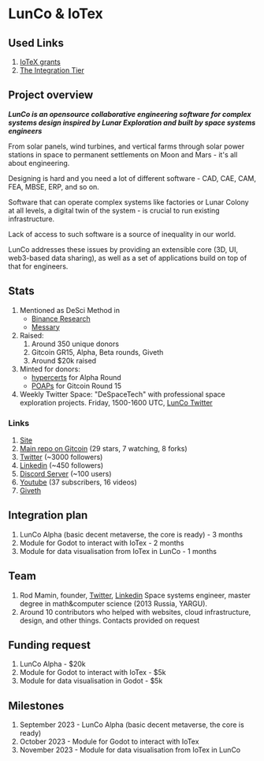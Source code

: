 # LunCo & IoTex

## Used Links
1. [IoTeX grants](https://developers.iotex.io/grants)
2. [The Integration Tier](https://docs.iotex.io/halo-grants/project-grants/the-integration-tier)

## Project overview

***LunCo is an opensource collaborative engineering software for complex systems design inspired by Lunar Exploration and built by space systems engineers***

From solar panels, wind turbines, and vertical farms through solar power stations in space to permanent settlements on Moon and Mars - it's all about engineering.

Designing is hard and you need a lot of different software - CAD, CAE, CAM, FEA, MBSE, ERP, and so on.

Software that can operate complex systems like factories or Lunar Colony at all levels, a digital twin of the system - is crucial to run existing infrastructure. 

Lack of access to such software is a source of inequality in our world.

LunCo addresses these issues by providing an extensible core (3D, UI, web3-based data sharing), as well as a set of applications build on top of that for engineers.

## Stats

1. Mentioned as DeSci Method in
	- [Binance Research](https://twitter.com/BinanceResearch/status/1638833482825605120)
	- [Messary](https://twitter.com/MessariCrypto/status/1644671463914614785)
2. Raised:
	1. Around 350 unique donors
	2. Gitcoin GR15, Alpha, Beta rounds, Giveth
	3. Around $20k raised
3. Minted for donors:
	- [hypercerts](https://hypercerts.org/app/view?claimId=0x822f17a9a5eecfd66dbaff7946a8071c265d1d07-2381976568446569244243622252022377480192) for Alpha Round
	- [POAPs](https://www.poap.delivery/lunco-gr-15-supporters) for Gitcoin Round 15
4. Weekly Twitter Space: "DeSpaceTech" with professional space exploration projects. Friday, 1500-1600 UTC, [LunCo Twitter](https://twitter.com/LunCoSim)

### Links
1. [Site](https://lunco.space)
2. [Main repo on Gitcoin](https://github.com/LunCoSim/lunco-sim) (29 stars, 7 watching, 8 forks)
3. [Twitter](https://twitter.com/LunCoSim) (~3000 followers)
4. [Linkedin](https://www.linkedin.com/company/luncosim/) (~450 followers)
5. [Discord Server](https://discord.gg/uTEFrW32) (~100 users)
7. [Youtube](https://www.youtube.com/@LunCoSim) (37 subscribers, 16 videos)
8. [Giveth](https://giveth.io/project/lunco-robotics-engineering)

## Integration plan

1. LunCo Alpha (basic decent metaverse, the core is ready) - 3 months
2. Module for Godot to interact with IoTex - 2 months
3. Module for data visualisation from IoTex in LunCo - 1 months

## Team

1. Rod Mamin, founder, [Twitter](https://twitter.com/_Difint_), [Linkedin](https://www.linkedin.com/in/rod-mamin-2a48a12b/)
	Space systems engineer, master degree in math&computer science (2013 Russia, YARGU).
1. Around 10 contributors who helped with websites, cloud infrastructure, design, and other things. Contacts provided on request

## Funding request

1. LunCo Alpha - $20k
2. Module for Godot to interact with IoTex - $5k
3. Module for data visualisation in Godot - $5k

## Milestones

1. September 2023 - LunCo Alpha (basic decent metaverse, the core is ready)
2. October 2023 - Module for Godot to interact with IoTex
3. November 2023 - Module for data visualisation from IoTex in LunCo